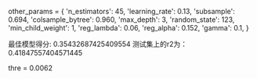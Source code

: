 other_params = {
'n_estimators': 45,
'learning_rate': 0.13,
'subsample': 0.694,
'colsample_bytree': 0.960,
'max_depth': 3,
'random_state': 123,
'min_child_weight': 1,
'reg_lambda': 0.06,
'reg_alpha': 0.152,
'gamma': 0.1, }

最佳模型得分: 0.35432687425409554 测试集上的r2为： 0.41847557404571445

thre = 0.0062